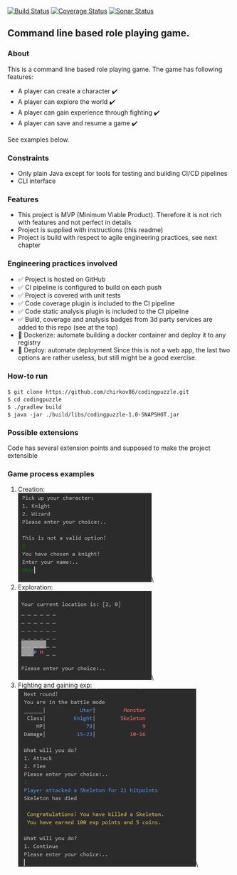 [![Build Status](https://travis-ci.org/chirkov86/codingpuzzle.svg?branch=master)](https://travis-ci.org/chirkov86/codingpuzzle)
[![Coverage Status](https://codecov.io/gh/chirkov86/codingpuzzle/branch/master/graph/badge.svg)](https://codecov.io/gh/chirkov86/codingpuzzle)
[![Sonar Status](https://sonarcloud.io/api/project_badges/measure?project=chirkov86_codingpuzzle&metric=alert_status)](https://sonarcloud.io/api/project_badges/measure?project=chirkov86_codingpuzzle&metric=alert_status)

## Command line based role playing game.

### About
This is a command line based role playing game.
The game has following features:
- A player can create a character :heavy_check_mark:
- A player can explore the world :heavy_check_mark:
- A player can gain experience through fighting :heavy_check_mark:
- A player can save and resume a game :heavy_check_mark:

See examples below.

### Constraints
- Only plain Java except for tools for testing and building CI/CD pipelines
- CLI interface

### Features
- This project is MVP (Minimum Viable Product). Therefore it is not rich with features and not perfect in details
- Project is supplied with instructions (this readme) 
- Project is build with respect to agile engineering practices, see next chapter

### Engineering practices involved
- :white_check_mark: Project is hosted on GitHub
- :white_check_mark: CI pipeline is configured to build on each push
- :white_check_mark: Project is covered with unit tests 
- :white_check_mark: Code coverage plugin is included to the CI pipeline
- :white_check_mark: Code static analysis plugin is included to the CI pipeline
- :white_check_mark: Build, coverage and analysis badges from 3d party services are added to this repo (see at the top)
- :black_square_button: Dockerize: automate building a docker container and deploy it to any registry
- :black_square_button: Deploy: automate deployment
Since this is not a web app, the last two options are rather useless, but still might be a good exercise. 

### How-to run
`$ git clone https://github.com/chirkov86/codingpuzzle.git`\
`$ cd codingpuzzle`\
`$ ./gradlew build`\
`$ java -jar ./build/libs/codingpuzzle-1.0-SNAPSHOT.jar`

### Possible extensions
Code has several extension points and supposed to make the project extensible

### Game process examples 
1. Creation:\
![Creation](images/Creation.png)\
2. Exploration:\
![Creation](images/Exploration.png)\
3. Fighting and gaining exp:\
![Creation](images/Fighting.png)\

